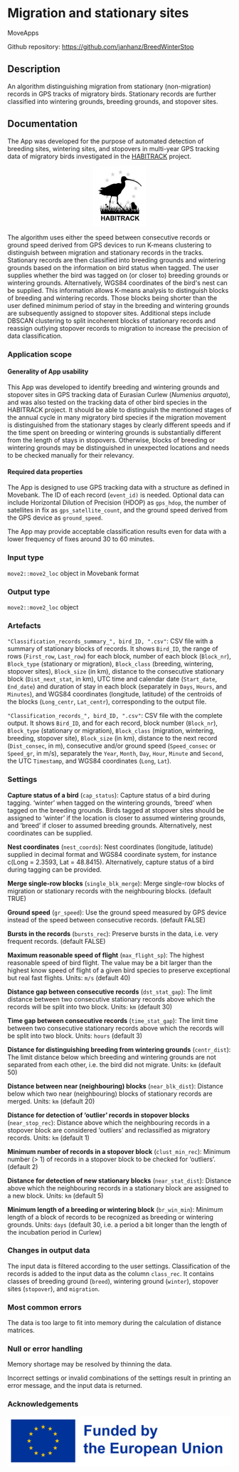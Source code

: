 # **Migration and stationary sites**

MoveApps

Github repository: <https://github.com/janhanz/BreedWinterStop>

## Description

An algorithm distinguishing migration from stationary (non-migration) records in GPS tracks of migratory birds. Stationary records are further classified into wintering grounds, breeding grounds, and stopover sites.

## Documentation

The App was developed for the purpose of automated detection of breeding sites, wintering sites, and stopovers in multi-year GPS tracking data of migratory birds investigated in the [HABITRACK](https://habitrack.eu/?lang=en) project.

<p align="center">

<img src="images/logo5.png" width="120"/>

</p>

The algorithm uses either the speed between consecutive records or ground speed derived from GPS devices to run K-means clustering to distinguish between migration and stationary records in the tracks. Stationary records are then classified into breeding grounds and wintering grounds based on the information on bird status when tagged. The user supplies whether the bird was tagged on (or closer to) breeding grounds or wintering grounds. Alternatively, WGS84 coordinates of the bird's nest can be supplied. This information allows K-means analysis to distinguish blocks of breeding and wintering records. Those blocks being shorter than the user defined minimum period of stay in the breeding and wintering grounds are subsequently assigned to stopover sites. Additional steps include DBSCAN clustering to split incoherent blocks of stationary records and reassign outlying stopover records to migration to increase the precision of data classification.

### Application scope

#### Generality of App usability

This App was developed to identify breeding and wintering grounds and stopover sites in GPS tracking data of Eurasian Curlew (*Numenius arquata*), and was also tested on the tracking data of other bird species in the HABITRACK project. It should be able to distinguish the mentioned stages of the annual cycle in many migratory bird species if the migration movement is distinguished from the stationary stages by clearly different speeds and if the time spent on breeding or wintering grounds is substantially different from the length of stays in stopovers. Otherwise, blocks of breeding or wintering grounds may be distinguished in unexpected locations and needs to be checked manually for their relevancy.

#### Required data properties

The App is designed to use GPS tracking data with a structure as defined in Movebank. The ID of each record (`event_id)` is needed. Optional data can include Horizontal Dilution of Precision (HDOP) as `gps_hdop`, the number of satellites in fix as `gps_satellite_count`, and the ground speed derived from the GPS device as `ground_speed`.

The App may provide acceptable classification results even for data with a lower frequency of fixes around 30 to 60 minutes.

### Input type

`move2::move2_loc` object in Movebank format

### Output type

`move2::move2_loc` object

### Artefacts

`"Classification_records_summary_", bird_ID, ".csv"`: CSV file with a summary of stationary blocks of records. It shows `Bird_ID`, the range of rows (`First_row`, `Last_row`) for each block, number of each block (`Block_nr`), `Block_type` (stationary or migration), `Block_class` (breeding, wintering, stopover sites), `Block_size` (in km), distance to the consecutive stationary block (`Dist_next_stat`, in km), UTC time and calendar date (`Start_date`, `End_date`) and duration of stay in each block (separately in `Days`, `Hours`, and `Minutes`), and WGS84 coordinates (longitude, latitude) of the centroids of the blocks (`Long_centr`, `Lat_centr`), corresponding to the output file.

`"Classification_records_", bird_ID, ".csv"`: CSV file with the complete output. It shows `Bird_ID`, and for each record, block number (`Block_nr`), `Block_type` (stationary or migration), `Block_class` (migration, wintering, breeding, stopover site), `Block_size` (in km), distance to the next record (`Dist_consec`, in m), consecutive and/or ground speed (`Speed_consec` or `Speed_gr`, in m/s), separately the `Year`, `Month`, `Day`, `Hour`, `Minute` and `Second`, the UTC `Timestamp`, and WGS84 coordinates (`Long`, `Lat`).

### Settings

**Capture status of a bird** (`cap_status`): Capture status of a bird during tagging. ‘winter’ when tagged on the wintering grounds, ‘breed’ when tagged on the breeding grounds. Birds tagged at stopover sites should be assigned to ‘winter’ if the location is closer to assumed wintering grounds, and ‘breed’ if closer to assumed breeding grounds. Alternatively, nest coordinates can be supplied.

**Nest coordinates** (`nest_coords`): Nest coordinates (longitude, latitude) supplied in decimal format and WGS84 coordinate system, for instance c(Long = 2.3593, Lat = 48.8415). Alternatively, capture status of a bird during tagging can be provided.

**Merge single-row blocks** (`single_blk_merge`): Merge single-row blocks of migration or stationary records with the neighbouring blocks. (default TRUE)

**Ground speed** (`gr_speed`): Use the ground speed measured by GPS device instead of the speed between consecutive records. (default FALSE)

**Bursts in the records** (`bursts_rec`): Preserve bursts in the data, i.e. very frequent records. (default FALSE)

**Maximum reasonable speed of flight** (`max_flight_sp`): The highest reasonable speed of bird flight. The value may be a bit larger than the highest know speed of flight of a given bird species to preserve exceptional but real fast flights. Units: `m/s` (default 40)

**Distance gap between consecutive records** (`dst_stat_gap`): The limit distance between two consecutive stationary records above which the records will be split into two block. Units: `km` (default 30)

**Time gap between consecutive records** (`time_stat_gap`): The limit time between two consecutive stationary records above which the records will be split into two block. Units: `hours` (default 3)

**Distance for distinguishing breeding from wintering grounds** (`centr_dist`): The limit distance below which breeding and wintering grounds are not separated from each other, i.e. the bird did not migrate. Units: `km` (default 50)

**Distance between near (neighbouring) blocks** (`near_blk_dist`): Distance below which two near (neighbouring) blocks of stationary records are merged. Units: `km` (default 20)

**Distance for detection of ‘outlier’ records in stopover blocks** (`near_stop_rec`): Distance above which the neighbouring records in a stopover block are considered ‘outliers’ and reclassified as migratory records. Units: `km` (default 1)

**Minimum number of records in a stopover block** (`clust_min_rec`): Minimum number (\> 1) of records in a stopover block to be checked for ‘outliers’. (default 2)

**Distance for detection of new stationary blocks** (`near_stat_dist`): Distance above which the neighbouring records in a stationary block are assigned to a new block. Units: `km` (default 5)

**Minimum length of a breeding or wintering block** (`br_win_min`): Minimum length of a block of records to be recognized as breeding or wintering grounds. Units: `days` (default 30, i.e. a period a bit longer than the length of the incubation period in Curlew)

### Changes in output data

The input data is filtered according to the user settings. Classification of the records is added to the input data as the column `class_rec`. It contains classes of breeding ground (`breed`), wintering ground (`winter`), stopover sites (`stopover`), and `migration`.

### Most common errors

The data is too large to fit into memory during the calculation of distance matrices.

### Null or error handling

Memory shortage may be resolved by thinning the data.

Incorrect settings or invalid combinations of the settings result in printing an error message, and the input data is returned.

### Acknowledgements

<img src="images/EN_FundedbytheEU_RGB_POS.png" width="600"/>
